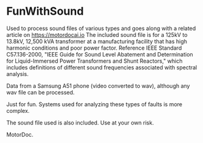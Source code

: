 # FunWithSound
 Used to process sound files of various types and goes along with a related article on https://motordocai.io
 The included sound file is for a 125kV to 13.8kV, 12,500 kVA transformer at a manufacturing facility that 
 has high harmonic conditions and poor power factor.  Reference IEEE Standard C57.136-2000, "IEEE Guide for Sound Level
 Abatement and Determination for Liquid-Immersed Power Transformers and Shunt Reactors," which includes definitions
 of different sound frequencies associated with spectral analysis.

 Data from a Samsung A51 phone (video converted to wav), although any wav file can be processed.

 Just for fun.  Systems used for analyzing these types of faults is more complex.

 The sound file used is also included.  Use at your own risk.

 MotorDoc.
